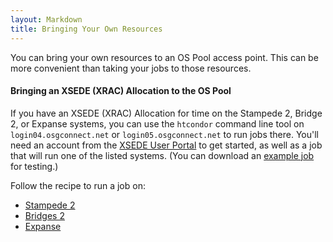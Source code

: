 ```yaml
---
layout: Markdown
title: Bringing Your Own Resources
---
```


You can bring your own resources to an OS Pool access point.  This can be more
convenient than taking your jobs to those resources.

#### Bringing an XSEDE (XRAC) Allocation to the OS Pool

If you have an XSEDE (XRAC) Allocation for time on the Stampede 2,
Bridge 2, or Expanse systems, you can use the `htcondor` command line
tool on `login04.osgconnect.net` or `login05.osgconnect.net` to run
jobs there.  You'll need an account from the
[XSEDE User Portal](https://portal.xsede.org) to get started, as well
as a job that will run one of the listed systems.  (You can
download an [example job](example_job) for testing.)

Follow the recipe to run a job on:
- [Stampede 2](stampede2)
- [Bridges 2](bridges2)
- [Expanse](expanse)

